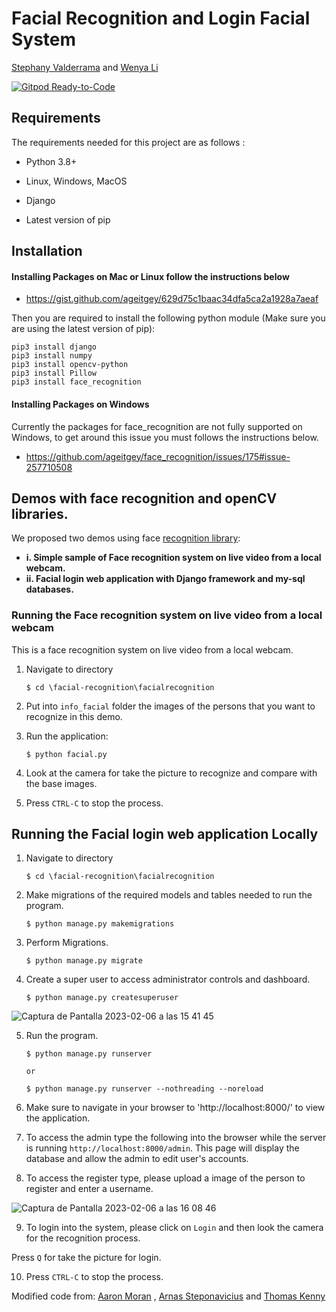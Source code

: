 # Facial Recognition and Login Facial System


[Stephany Valderrama](https://github.com/stph89)&nbsp;and [Wenya Li](https://github.com/wenlla)  &nbsp;

[![Gitpod Ready-to-Code](https://img.shields.io/badge/Gitpod-Ready--to--Code-blue?logo=gitpod)](https://gitpod.io/#https://github.com/Moran98/facial-recognition)

  

## Requirements

The requirements needed for this project are as follows :

* Python 3.8+

* Linux, Windows, MacOS

* Django

* Latest version of pip
  

## Installation
  

#### Installing Packages on Mac or Linux follow the instructions below

* https://gist.github.com/ageitgey/629d75c1baac34dfa5ca2a1928a7aeaf
  

Then you are required to install the following python module (Make sure you are using the latest version of pip):

```
pip3 install django
pip3 install numpy
pip3 install opencv-python
pip3 install Pillow
pip3 install face_recognition
```
  

#### Installing Packages on Windows

Currently the packages for face_recognition are not fully supported on Windows, to get around this issue you must follows the instructions below.

* https://github.com/ageitgey/face_recognition/issues/175#issue-257710508

## Demos with face recognition and openCV libraries.
We proposed two demos using face [recognition library](https://github.com/ageitgey/face_recognition):

  * **i. Simple sample of Face recognition system on live video from a local webcam.**
  * **ii. Facial login web application with Django framework and my-sql databases.**
  
  
  
### Running the Face recognition system on live video from a local webcam
This is a face recognition system on live video from a local webcam.

1. Navigate to directory

	```
	$ cd \facial-recognition\facialrecognition
	```
2. Put into `info_facial` folder the images of the persons that you want to recognize in this demo.

4. Run the application:

	```
	$ python facial.py 
	```
	
5. Look at the camera for take the picture to recognize and compare with the base images.
	
7. Press `CTRL-C` to stop the process.

## Running the Facial login web application Locally

1. Navigate to directory

	```
	$ cd \facial-recognition\facialrecognition
	```
  

2. Make migrations of the required models and tables needed to run the program.
	```
	$ python manage.py makemigrations
	```
  

3. Perform Migrations.

	```
	$ python manage.py migrate
	```


4. Create a super user to access administrator controls and dashboard.

	```
	$ python manage.py createsuperuser
	```
![Captura de Pantalla 2023-02-06 a las 15 41 45](https://user-images.githubusercontent.com/110174766/217022005-001a3eb1-740a-4be6-82ba-ad37103dcef3.png)



5. Run the program.

	```
	$ python manage.py runserver
	
	or
	
	$ python manage.py runserver --nothreading --noreload
	```

6. Make sure to navigate in your browser to 'http://localhost:8000/' to view the application.
  

7. To access the admin type the following into the browser while the server is running `http://localhost:8000/admin`. 
This page will display the database and allow the admin to edit user's accounts.

8. To access the register type, please upload a image of the person to register and enter a username.

![Captura de Pantalla 2023-02-06 a las 16 08 46](https://user-images.githubusercontent.com/110174766/217021702-a0a3dc69-67a4-47fe-9fba-07145cca5a99.png)

9. To login into the system, please click on `Login` and then look the camera for the recognition process. 

Press `Q` for take the picture for login.
  
10. Press `CTRL-C` to stop the process.

Modified code from: [Aaron Moran](https://github.com/Moran98)&nbsp;, [Arnas Steponavicius](https://github.com/ArnasSteponavicius00)&nbsp;and [Thomas Kenny](https://github.com/KennyThomas)
